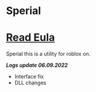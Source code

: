 # Sperial

# [Read Eula](https://raw.githubusercontent.com/DEVIX7/SperialSploit/main/Eula)
Sperial this is a utility for roblox on.

***Logs update 06.09.2022***
+ Interface fix
+ DLL changes
